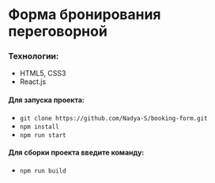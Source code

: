 # Форма бронирования переговорной

### Технологии:
- HTML5, CSS3
- React.js

#### Для запуска проекта:
- `git clone https://github.com/Nadya-S/booking-form.git`
- `npm install`
- `npm run start`

#### Для сборки проекта введите команду:
- `npm run build`